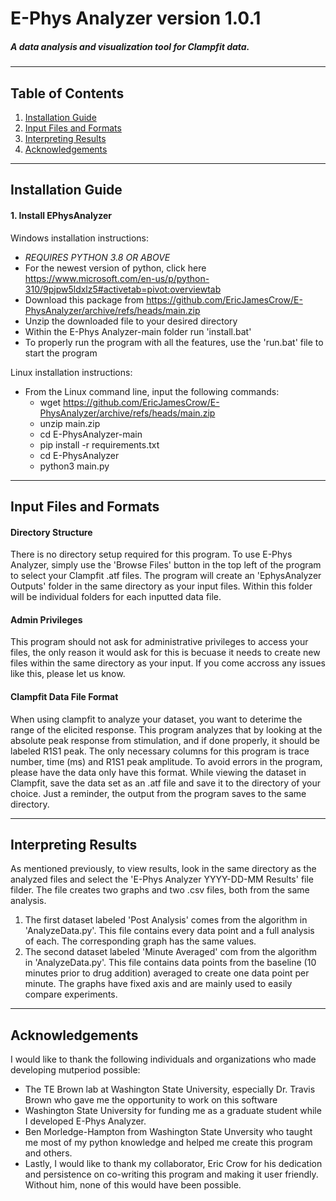 # E-Phys Analyzer version 1.0.1
##### A data analysis and visualization tool for Clampfit data.
***
## Table of Contents
1. [Installation Guide](#installation-guide)
2. [Input Files and Formats](#input-files-and-formats)
3. [Interpreting Results](#interpreting-results)
4. [Acknowledgements](#acknowledgements)
***
## Installation Guide
#### 1. Install EPhysAnalyzer 
Windows installation instructions:
-	*REQUIRES PYTHON 3.8 OR ABOVE*
-	For the newest version of python, click here https://www.microsoft.com/en-us/p/python-310/9pjpw5ldxlz5#activetab=pivot:overviewtab
-	Download this package from https://github.com/EricJamesCrow/E-PhysAnalyzer/archive/refs/heads/main.zip
-	Unzip the downloaded file to your desired directory
-	Within the E-Phys Analyzer-main folder run 'install.bat'
-	To properly run the program with all the features, use the 'run.bat' file to start the program

Linux installation instructions:
- From the Linux command line, input the following commands:
  - wget https://github.com/EricJamesCrow/E-PhysAnalyzer/archive/refs/heads/main.zip
  - unzip main.zip
  - cd E-PhysAnalyzer-main
  - pip install -r requirements.txt
  - cd E-PhysAnalyzer
  - python3 main.py

***
## Input Files and Formats
#### Directory Structure
There is no directory setup required for this program.
To use E-Phys Analyzer, simply use the 'Browse Files' button in the top left of the program to select your Clampfit .atf files.
The program will create an 'EphysAnalyzer Outputs' folder in the same directory as your input files. Within this folder will be individual folders for each inputted data file.
#### Admin Privileges
This program should not ask for administrative privileges to access your files, the only reason it would ask for this is becuase it needs to create new files within the same directory as your input.
If you come accross any issues like this, please let us know.
#### Clampfit Data File Format
When using clampfit to analyze your dataset, you want to deterime the range of the elicited response. 
This program analyzes that by looking at the absolute peak response from stimulation, and if done properly, it should be labeled R1S1 peak.
The only necessary columns for this program is trace number, time (ms) and R1S1 peak amplitude. To avoid errors in the program, please have the data only have this format.
While viewing the dataset in Clampfit, save the data set as an .atf file and save it to the directory of your choice. Just a reminder, the output from the program saves to the same directory.
***
## Interpreting Results
As mentioned previously, to view results, look in the same directory as the analyzed files and select the 'E-Phys Analyzer YYYY-DD-MM Results' file filder.
The file creates two graphs and two .csv files, both from the same analysis.
1. The first dataset labeled 'Post Analysis' comes from the algorithm in 'AnalyzeData.py'. This file contains every data point and a full analysis of each. The corresponding graph has the same values.
2. The second dataset labeled 'Minute Averaged' com from the algorithm in 'AnalyzeData.py'. This file contains data points from the baseline (10 minutes prior to drug addition) averaged to create one data point per minute. The graphs have fixed axis and are mainly used to easily compare experiments.
***
## Acknowledgements
I would like to thank the following individuals and organizations who made developing mutperiod possible:  
- The TE Brown lab at Washington State University, especially Dr. Travis Brown who gave me the opportunity to work on this software
- Washington State University for funding me as a graduate student while I developed E-Phys Analyzer.
- Ben Morledge-Hampton from Washington State Unversity who taught me most of my python knowledge and helped me create this program and others.
- Lastly, I would like to thank my collaborator, Eric Crow for his dedication and persistence on co-writing this program and making it user friendly. Without him, none of this would have been possible.
